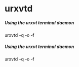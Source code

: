 # urxvtd

##### Using the urxvt terminal daemon

   urxvtd  -q -o -f

##### Using the urxvt terminal daemon

   urxvtd  -q -o -f
